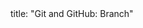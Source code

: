 <frontmatter>
title: "Git and GitHub: Branch"
</frontmatter>

<include src="unit-inPage-asFlat.md" boilerplate />